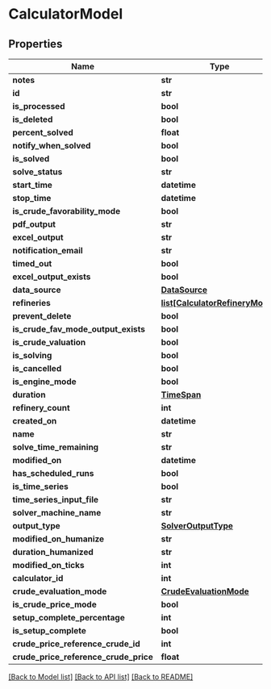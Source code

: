 # CalculatorModel

## Properties
Name | Type | Description | Notes
------------ | ------------- | ------------- | -------------
**notes** | **str** |  | [optional] 
**id** | **str** |  | [optional] 
**is_processed** | **bool** |  | [optional] 
**is_deleted** | **bool** |  | [optional] 
**percent_solved** | **float** |  | [optional] 
**notify_when_solved** | **bool** |  | [optional] 
**is_solved** | **bool** |  | [optional] 
**solve_status** | **str** |  | [optional] 
**start_time** | **datetime** |  | [optional] 
**stop_time** | **datetime** |  | [optional] 
**is_crude_favorability_mode** | **bool** |  | [optional] 
**pdf_output** | **str** |  | [optional] 
**excel_output** | **str** |  | [optional] 
**notification_email** | **str** |  | [optional] 
**timed_out** | **bool** |  | [optional] 
**excel_output_exists** | **bool** |  | [optional] 
**data_source** | [**DataSource**](DataSource.md) |  | [optional] 
**refineries** | [**list[CalculatorRefineryModel]**](CalculatorRefineryModel.md) |  | [optional] 
**prevent_delete** | **bool** |  | [optional] 
**is_crude_fav_mode_output_exists** | **bool** |  | [optional] 
**is_crude_valuation** | **bool** |  | [optional] 
**is_solving** | **bool** |  | [optional] 
**is_cancelled** | **bool** |  | [optional] 
**is_engine_mode** | **bool** |  | [optional] 
**duration** | [**TimeSpan**](TimeSpan.md) |  | [optional] 
**refinery_count** | **int** |  | [optional] 
**created_on** | **datetime** |  | [optional] 
**name** | **str** |  | [optional] 
**solve_time_remaining** | **str** |  | [optional] 
**modified_on** | **datetime** |  | [optional] 
**has_scheduled_runs** | **bool** |  | [optional] 
**is_time_series** | **bool** |  | [optional] 
**time_series_input_file** | **str** |  | [optional] 
**solver_machine_name** | **str** |  | [optional] 
**output_type** | [**SolverOutputType**](SolverOutputType.md) |  | [optional] 
**modified_on_humanize** | **str** |  | [optional] 
**duration_humanized** | **str** |  | [optional] 
**modified_on_ticks** | **int** |  | [optional] 
**calculator_id** | **int** |  | [optional] 
**crude_evaluation_mode** | [**CrudeEvaluationMode**](CrudeEvaluationMode.md) |  | [optional] 
**is_crude_price_mode** | **bool** |  | [optional] 
**setup_complete_percentage** | **int** |  | [optional] 
**is_setup_complete** | **bool** |  | [optional] 
**crude_price_reference_crude_id** | **int** |  | [optional] 
**crude_price_reference_crude_price** | **float** |  | [optional] 

[[Back to Model list]](../README.md#documentation-for-models) [[Back to API list]](../README.md#documentation-for-api-endpoints) [[Back to README]](../README.md)

